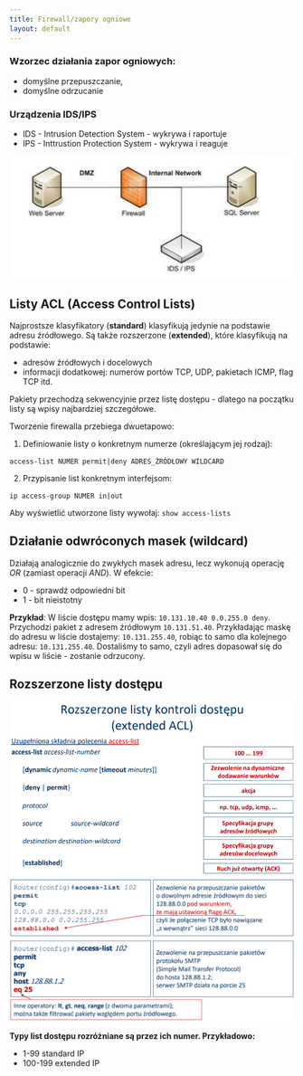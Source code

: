 ```yaml
---
title: Firewall/zapory ogniowe
layout: default
---
```


### Wzorzec działania zapor ogniowych:
- domyślne przepuszczanie, 
- domyślne odrzucanie 

### Urządzenia IDS/IPS
- IDS - Intrusion Detection System - wykrywa i raportuje  
- IPS - Inttrustion Protection System - wykrywa i reaguje 

![Urządzenia IDS/IPS](images/devices,ids,ips.png)

## Listy ACL (Access Control Lists)
Najprostsze klasyfikatory (**standard**) klasyfikują jedynie na podstawie adresu źródłowego. Są także rozszerzone (**extended**), które klasyfikują na podstawie: 
- adresów źródłowych i docelowych 
- informacji dodatkowej: numerów portów TCP, UDP, pakietach ICMP, flag TCP itd.

Pakiety przechodzą sekwencyjnie przez listę dostępu - dlatego na początku listy są wpisy najbardziej szczegółowe. 

Tworzenie firewalla przebiega dwuetapowo:   
1. Definiowanie listy o konkretnym numerze (określającym jej rodzaj):    
```cisco
access-list NUMER permit|deny ADRES_ŹRÓDŁOWY WILDCARD
```
2. Przypisanie list konkretnym interfejsom:  
```cisco
ip access-group NUMER in|out
```

Aby wyświetlić utworzone listy wywołaj: `show access-lists`

## Działanie odwróconych masek (wildcard)
Działają analogicznie do zwykłych  masek adresu, lecz wykonują operację *OR* (zamiast operacji *AND*). W efekcie:
- 0 - sprawdź odpowiedni bit 
- 1 - bit nieistotny 

**Przykład**:
W liście dostępu mamy wpis: `10.131.10.40 0.0.255.0 deny`. Przychodzi pakiet z adresem źródłowym `10.131.51.40`. Przykładając maskę do adresu w liście dostajemy: `10.131.255.40`, robiąc to samo dla kolejnego adresu: `10.131.255.40`. Dostaliśmy to samo, czyli adres dopasował się do wpisu w liście - zostanie odrzucony.  

## Rozszerzone listy dostępu
![Rozszerzone listy dostępu](images/extended.png)
![Przykładowe listy dostępu](images/extended-examples.png)

**Typy list dostępu rozróżniane są przez ich numer. Przykładowo:**
- 1-99 standard IP
- 100-199 extended IP 
